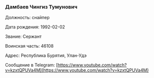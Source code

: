 ### Дамбаев Чингиз Тумунович

Должность: снайпер

Дата рождения: 1992-02-02

Звание: Сержант

Воинская часть: 46108

Адрес: Республика Бурятия, Улан-Удэ

Сообщение в Telegram: [https://www.youtube.com/watch?v=kzxtQPUVa4M](https://www.youtube.com/watch?v=kzxtQPUVa4M)
